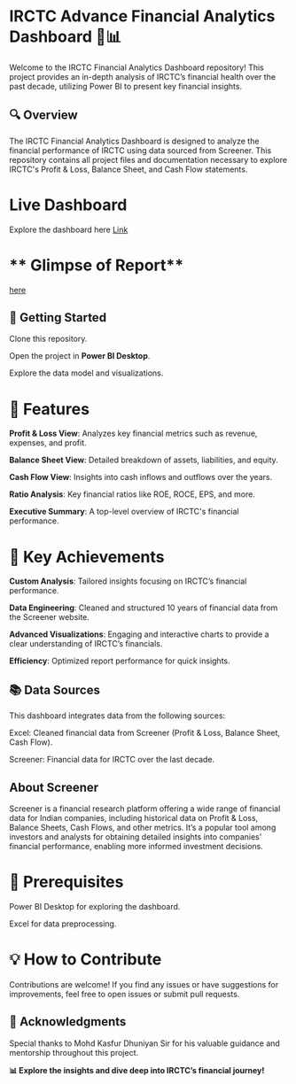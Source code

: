 # **IRCTC Advance Financial Analytics Dashboard 🚆📊**

Welcome to the IRCTC Financial Analytics Dashboard repository! This project provides an in-depth analysis of IRCTC’s financial health over the past decade, utilizing Power BI to present key financial insights.

## **🔍 Overview**

The IRCTC Financial Analytics Dashboard is designed to analyze the financial performance of IRCTC using data sourced from Screener. This repository contains all project files and documentation necessary to explore IRCTC's Profit & Loss, Balance Sheet, and Cash Flow statements.

# **Live Dashboard**
Explore the dashboard here [Link](https://github.com/kumkumsoni111/financial-irctc/blob/main/financial%20youtube%20project.pbix)

# ** Glimpse of Report**
[here]()


## **🚀 Getting Started**
Clone this repository.

Open the project in **Power BI Desktop**.

Explore the data model and visualizations.


# **🌟 Features**

**Profit & Loss View**: Analyzes key financial metrics such as revenue, expenses, and profit.

**Balance Sheet View**: Detailed breakdown of assets, liabilities, and equity.

**Cash Flow View**: Insights into cash inflows and outflows over the years.

**Ratio Analysis**: Key financial ratios like ROE, ROCE, EPS, and more.

**Executive Summary**: A top-level overview of IRCTC's financial performance.



# **🎯 Key Achievements**


**Custom Analysis**: Tailored insights focusing on IRCTC’s financial performance.

**Data Engineering**: Cleaned and structured 10 years of financial data from the Screener website.

**Advanced Visualizations**: Engaging and interactive charts to provide a clear understanding of IRCTC’s financials.

**Efficiency**: Optimized report performance for quick insights.


## **📚 Data Sources**

This dashboard integrates data from the following sources:

Excel: Cleaned financial data from Screener (Profit & Loss, Balance Sheet, Cash Flow).

Screener: Financial data for IRCTC over the last decade.



## **About Screener**
Screener is a financial research platform offering a wide range of financial data for Indian companies, including historical data on Profit & Loss, Balance Sheets, Cash Flows, and other metrics. It’s a popular tool among investors and analysts for obtaining detailed insights into companies' financial performance, enabling more informed investment decisions.

# **🔧 Prerequisites**

Power BI Desktop for exploring the dashboard.

Excel for data preprocessing.


# **💡 How to Contribute**

Contributions are welcome! If you find any issues or have suggestions for improvements, feel free to open issues or submit pull requests.


## **🙌 Acknowledgments**

Special thanks to  Mohd Kasfur Dhuniyan Sir for his valuable guidance and mentorship throughout this project.


**📊 Explore the insights and dive deep into IRCTC’s financial journey!**
